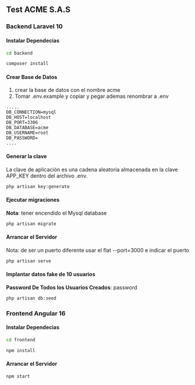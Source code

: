 ## Test ACME S.A.S

### Backend Laravel 10

#### Instalar Dependecias

```sh
cd backend

composer install
```

#### Crear Base de Datos

1) crear la base de datos con el nombre acme
2) Tomar .env.example y copiar y pegar ademas renombrar a .env

```env
..... 
DB_CONNECTION=mysql
DB_HOST=localhost
DB_PORT=3306
DB_DATABASE=acme
DB_USERNAME=root
DB_PASSWORD=
....
```

#### Generar la clave 

La clave de aplicación es una cadena aleatoria almacenada en la clave APP_KEY dentro del archivo .env.

```sh
php artisan key:generate
```

#### Ejecutar migraciones

**Nota**: tener encendido el Mysql database

```sh
php artisan migrate 
```

#### Arrancar el Servidor

Nota: de ser un puerto diferente usar el flat --port=3000 e indicar el puerto

```sh
php artisan serve 
```

#### Implantar datos fake de 10 usuarios

**Password De Todos los Usuarios Creados**: password

```sh
php artisan db:seed
```

### Frontend Angular 16

#### Instalar Dependecias

```sh
cd frontend

npm install
```

#### Arrancar el Servidor

```sh
npm start 
```
